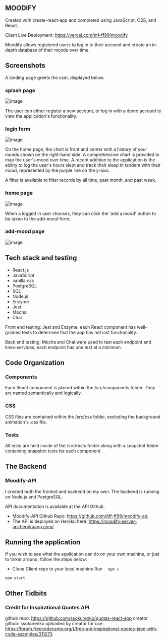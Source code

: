 ## MOODIFY
Created with create-react-app and completed using JavaScript, CSS, and React. 

Client Live Deployment: https://vercel.com/mf-ff99/moodify

Moodify allows registered users to log in to their account and create an in-depth database of their 
moods over time. 

## Screenshots

A landing page greets the user, displayed below.

### splash page
![image](https://user-images.githubusercontent.com/66629254/96261642-b4525780-0f8e-11eb-9116-e560a31b4a0a.png)

The user can either register a new account, or log in with a demo account to view the application's functionality.

### login form
![image](https://user-images.githubusercontent.com/66629254/96261706-c7fdbe00-0f8e-11eb-967e-bb3e3239530a.png)

On the home page, the chart is front and center with a history of your moods shown on the right-hand side.
A comprehensive chart is provided to map the user's mood over time. A recent addition
to the application is the ability to log the user's hours slept and track their sleep in tandem with 
their mood, represented by the purple line on the y-axis.

A filter is available to filter records by all time, past month, and past week.

### home page
![image](https://user-images.githubusercontent.com/66629254/96261739-d2b85300-0f8e-11eb-924b-550c951b4168.png)

When a logged in user chooses, they can click the 'add a mood' button to be taken to the add-mood form.


### add-mood page
![image](https://user-images.githubusercontent.com/66629254/96261761-d9df6100-0f8e-11eb-8981-4b56349e093b.png)


## Tech stack and testing 

* React.js
* JavaScript
* vanilla css
* PostgreSQL
* SQL
* Node.js
* Enzyme
* Jest
* Mocha
* Chai


Front end testing:
 Jest and Enzyme, each React component has well-grained tests to determine that the app has not lost functionality.

Back end testing:
 Mocha and Chai were used to test each endpoint and knex-services, each endpoint has one test at a minimum.
 
## Code Organization
### Components
Each React component is placed within the /src/components folder. They are named semantically and logically. 
### CSS
CSS files are contained within the /src/css folder, excluding the background animation's .css file.
### Tests
All tests are held inside of the /src/tests folder along with a snapshot folder containing snapshot tests for each component.
 
## The Backend
### Moodify-API

I created both the fronted and backend on my own. The backend is running on Node.js and PostgreSQL.

API documentation is available at the API Github.
- Moodify-API Github Repo: https://github.com/Mf-ff99/moodify-api
- The API is deployed on Heroku here: https://moodify-server-api.herokuapp.com/


## Running the application 
If you wish to see what the application can do on your own machine, or just to tinker around, follow the steps below:

* Clone Client repo to your local machine
Run ``` 
npm i```
```
npm start
```


## Other Tidbits
### Credit for Inspirational Quotes API
  github repo: https://github.com/ssokurenko/quotes-react-app
  creator github: ssokurenko
  uploaded by creator for use: https://forum.freecodecamp.org/t/free-api-inspirational-quotes-json-with-code-examples/311373
